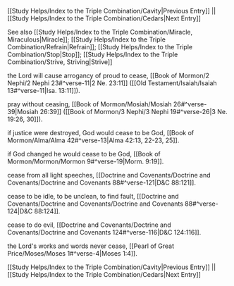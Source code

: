 [[Study Helps/Index to the Triple Combination/Cavity|Previous Entry]]  ||  [[Study Helps/Index to the Triple Combination/Cedars|Next Entry]]

 See also [[Study Helps/Index to the Triple Combination/Miracle, Miraculous|Miracle]]; [[Study Helps/Index to the Triple Combination/Refrain|Refrain]]; [[Study Helps/Index to the Triple Combination/Stop|Stop]]; [[Study Helps/Index to the Triple Combination/Strive, Striving|Strive]]

 the Lord will cause arrogancy of proud to cease, [[Book of Mormon/2 Nephi/2 Nephi 23#^verse-11|2 Ne. 23:11]] ([[Old Testament/Isaiah/Isaiah 13#^verse-11|Isa. 13:11]]).

 pray without ceasing, [[Book of Mormon/Mosiah/Mosiah 26#^verse-39|Mosiah 26:39]] ([[Book of Mormon/3 Nephi/3 Nephi 19#^verse-26|3 Ne. 19:26, 30]]).

 if justice were destroyed, God would cease to be God, [[Book of Mormon/Alma/Alma 42#^verse-13|Alma 42:13, 22-23, 25]].

 if God changed he would cease to be God, [[Book of Mormon/Mormon/Mormon 9#^verse-19|Morm. 9:19]].

 cease from all light speeches, [[Doctrine and Covenants/Doctrine and Covenants/Doctrine and Covenants 88#^verse-121|D&C 88:121]].

 cease to be idle, to be unclean, to find fault, [[Doctrine and Covenants/Doctrine and Covenants/Doctrine and Covenants 88#^verse-124|D&C 88:124]].

 cease to do evil, [[Doctrine and Covenants/Doctrine and Covenants/Doctrine and Covenants 124#^verse-116|D&C 124:116]].

 the Lord's works and words never cease, [[Pearl of Great Price/Moses/Moses 1#^verse-4|Moses 1:4]].

[[Study Helps/Index to the Triple Combination/Cavity|Previous Entry]]  ||  [[Study Helps/Index to the Triple Combination/Cedars|Next Entry]]